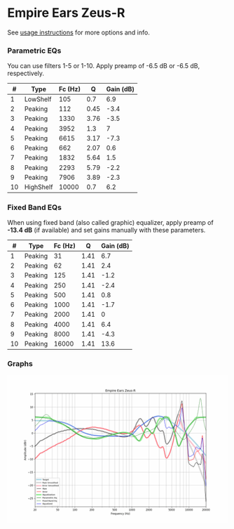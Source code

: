 # Empire Ears Zeus-R
See [usage instructions](https://github.com/jaakkopasanen/AutoEq#usage) for more options and info.

### Parametric EQs
You can use filters 1-5 or 1-10. Apply preamp of -6.5 dB or -6.5 dB, respectively.

|   # | Type      |   Fc (Hz) |    Q |   Gain (dB) |
|-----|-----------|-----------|------|-------------|
|   1 | LowShelf  |       105 | 0.7  |         6.9 |
|   2 | Peaking   |       112 | 0.45 |        -3.4 |
|   3 | Peaking   |      1330 | 3.76 |        -3.5 |
|   4 | Peaking   |      3952 | 1.3  |         7   |
|   5 | Peaking   |      6615 | 3.17 |        -7.3 |
|   6 | Peaking   |       662 | 2.07 |         0.6 |
|   7 | Peaking   |      1832 | 5.64 |         1.5 |
|   8 | Peaking   |      2293 | 5.79 |        -2.2 |
|   9 | Peaking   |      7906 | 3.89 |        -2.3 |
|  10 | HighShelf |     10000 | 0.7  |         6.2 |

### Fixed Band EQs
When using fixed band (also called graphic) equalizer, apply preamp of **-13.4 dB** (if available) and set gains manually with these parameters.

|   # | Type    |   Fc (Hz) |    Q |   Gain (dB) |
|-----|---------|-----------|------|-------------|
|   1 | Peaking |        31 | 1.41 |         6.7 |
|   2 | Peaking |        62 | 1.41 |         2.4 |
|   3 | Peaking |       125 | 1.41 |        -1.2 |
|   4 | Peaking |       250 | 1.41 |        -2.4 |
|   5 | Peaking |       500 | 1.41 |         0.8 |
|   6 | Peaking |      1000 | 1.41 |        -1.7 |
|   7 | Peaking |      2000 | 1.41 |         0   |
|   8 | Peaking |      4000 | 1.41 |         6.4 |
|   9 | Peaking |      8000 | 1.41 |        -4.3 |
|  10 | Peaking |     16000 | 1.41 |        13.6 |

### Graphs
![](./Empire%20Ears%20Zeus-R.png)
